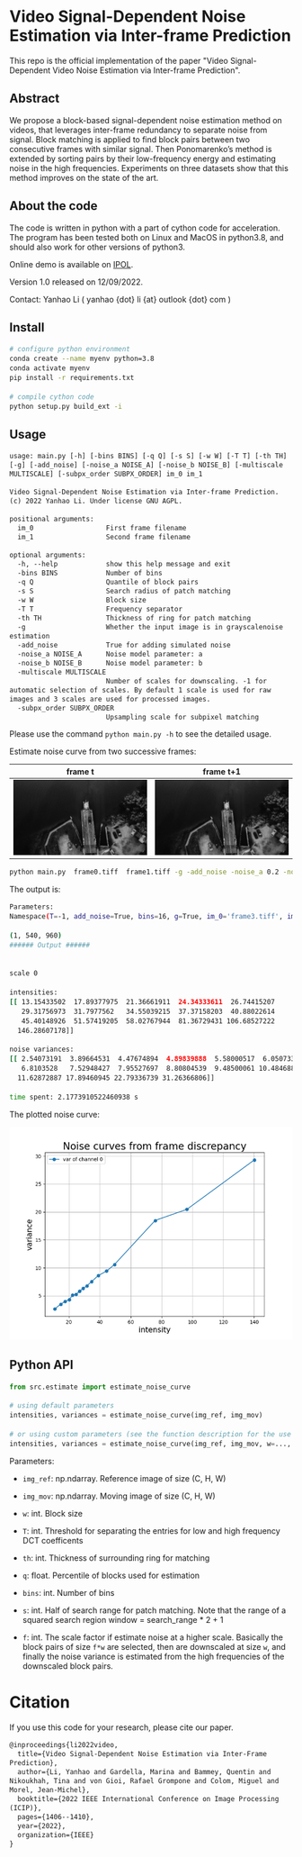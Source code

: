 # Video Signal-Dependent Noise Estimation via Inter-frame Prediction

This repo is the official implementation of
the paper
"Video Signal-Dependent Video Noise Estimation via Inter-frame Prediction". 

## Abstract

We propose a block-based signal-dependent noise estimation method on videos, that leverages inter-frame redundancy to separate noise from signal. Block matching is applied to find block pairs between two consecutive frames with similar signal. Then Ponomarenko’s method is extended by sorting pairs by their low-frequency energy and estimating noise in the high frequencies. Experiments on three datasets show that this method improves on the state of the art.


## About the code

The code is written in python with a part of cython code for acceleration.
The program has been tested both on Linux and MacOS in python3.8, and should also work for other versions of python3.


Online demo is available on [IPOL](https://ipolcore.ipol.im/demo/clientApp/demo.html?id=77777000249).

Version 1.0 released on 12/09/2022.

Contact: Yanhao Li ( yanhao {dot} li {at} outlook {dot} com )


## Install


``` bash
# configure python environment
conda create --name myenv python=3.8
conda activate myenv
pip install -r requirements.txt

# compile cython code
python setup.py build_ext -i
```

## Usage

```
usage: main.py [-h] [-bins BINS] [-q Q] [-s S] [-w W] [-T T] [-th TH] [-g] [-add_noise] [-noise_a NOISE_A] [-noise_b NOISE_B] [-multiscale MULTISCALE] [-subpx_order SUBPX_ORDER] im_0 im_1

Video Signal-Dependent Noise Estimation via Inter-frame Prediction. (c) 2022 Yanhao Li. Under license GNU AGPL.

positional arguments:
  im_0                  First frame filename
  im_1                  Second frame filename

optional arguments:
  -h, --help            show this help message and exit
  -bins BINS            Number of bins
  -q Q                  Quantile of block pairs
  -s S                  Search radius of patch matching
  -w W                  Block size
  -T T                  Frequency separator
  -th TH                Thickness of ring for patch matching
  -g                    Whether the input image is in grayscalenoise estimation
  -add_noise            True for adding simulated noise
  -noise_a NOISE_A      Noise model parameter: a
  -noise_b NOISE_B      Noise model parameter: b
  -multiscale MULTISCALE
                        Number of scales for downscaling. -1 for automatic selection of scales. By default 1 scale is used for raw images and 3 scales are used for processed images.
  -subpx_order SUBPX_ORDER
                        Upsampling scale for subpixel matching
```

Please use the command `python main.py -h` to see the detailed usage.

Estimate noise curve from two successive frames:

frame t             |  frame t+1
:---:|:---:
![](frame0.png)  |  ![](frame1.png)

``` bash
python main.py  frame0.tiff  frame1.tiff -g -add_noise -noise_a 0.2 -noise_b 0.2  -q 0.005 
```

The output is:
``` bash
Parameters:
Namespace(T=-1, add_noise=True, bins=16, g=True, im_0='frame3.tiff', im_1='frame4.tiff', multiscale=-1, noise_a=0.2, noise_b=0.2, q=0.005, s=5, subpx_order=0, th=3, w=8)

(1, 540, 960)
###### Output ###### 


scale 0 

intensities:
[[ 13.15433502  17.89377975  21.36661911  24.34333611  26.74415207
   29.31756973  31.7977562   34.55039215  37.37158203  40.88022614
   45.40148926  51.57419205  58.02767944  81.36729431 106.68527222
  146.28607178]] 

noise variances:
[[ 2.54073191  3.89664531  4.47674894  4.89839888  5.58000517  6.05073309
   6.8103528   7.52948427  7.95527697  8.80804539  9.48500061 10.48468876
  11.62872887 17.89460945 22.79336739 31.26366806]] 

time spent: 2.1773910522460938 s

```

The plotted noise curve:

<!-- ![](curve.png | width=100) -->


<img src="curve_s0.png" alt="alt text" width="600"/>



## Python API
``` python
from src.estimate import estimate_noise_curve

# using default parameters
intensities, variances = estimate_noise_curve(img_ref, img_mov)

# or using custom parameters (see the function description for the use of parameters)
intensities, variances = estimate_noise_curve(img_ref, img_mov, w=..., T=..., th=..., q=..., bins=..., s=..., f=...)

```

Parameters:

- `img_ref`: np.ndarray. Reference image of size (C, H, W)
  
- `img_mov`: np.ndarray. Moving image of size (C, H, W)
    
- `w`: int. Block size
    
- `T`: int. Threshold for separating the entries for low and high frequency DCT coefficents

- `th`: int. Thickness of surrounding ring for matching

- `q`: float. Percentile of blocks used for estimation

- `bins`: int. Number of bins

- `s`: int. Half of search range for patch matching. 
  Note that the range of a squared search region window = search_range * 2 + 1

- `f`: int. The scale factor if estimate noise at a higher scale. Basically the block pairs of size `f*w` are selected, then are downscaled at size `w`, and finally the noise variance is estimated from the high frequencies of the downscaled block pairs.


# Citation
If you use this code for your research, please cite our paper.
```
@inproceedings{li2022video,
  title={Video Signal-Dependent Noise Estimation via Inter-Frame Prediction},
  author={Li, Yanhao and Gardella, Marina and Bammey, Quentin and Nikoukhah, Tina and von Gioi, Rafael Grompone and Colom, Miguel and Morel, Jean-Michel},
  booktitle={2022 IEEE International Conference on Image Processing (ICIP)},
  pages={1406--1410},
  year={2022},
  organization={IEEE}
}
```

